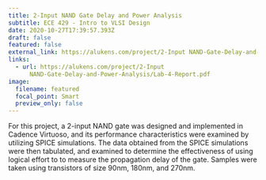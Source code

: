 ```yaml
---
title: 2-Input NAND Gate Delay and Power Analysis
subtitle: ECE 429 - Intro to VLSI Design
date: 2020-10-27T17:39:57.393Z
draft: false
featured: false
external_link: https://alukens.com/project/2-Input NAND-Gate-Delay-and-Power-Analysis/index-1/
links:
  - url: https://alukens.com/project/2-Input
      NAND-Gate-Delay-and-Power-Analysis/Lab-4-Report.pdf
image:
  filename: featured
  focal_point: Smart
  preview_only: false
---
```

For this project, a 2-input NAND gate was designed and implemented in Cadence Virtuoso, and its performance characteristics were examined by utilizing SPICE simulations. The data obtained from the SPICE simulations were then tabulated, and examined to determine the effectiveness of using logical effort to to measure the propagation delay of the gate. Samples were taken using transistors of size 90nm, 180nm, and 270nm.